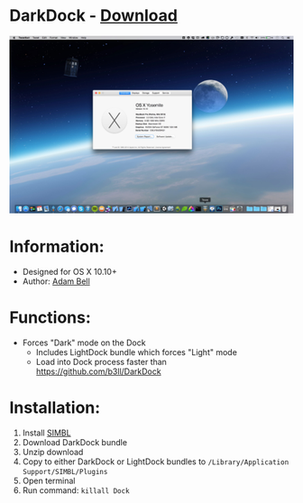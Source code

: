 # DarkDock - [Download](https://github.com/w0lfschild/SIMBLPlugins/raw/master/DarkDock/DarkDock.zip)

![Preview](DarkDock.jpg)

# Information:

- Designed for OS X 10.10+
- Author: [Adam Bell](https://github.com/b3ll)

# Functions:

- Forces "Dark" mode on the Dock
    - Includes LightDock bundle which forces "Light" mode
    - Load into Dock process faster than https://github.com/b3ll/DarkDock

# Installation:

1. Install [SIMBL](http://www.culater.net/software/SIMBL/SIMBL.php)
2. Download DarkDock bundle
3. Unzip download
4. Copy to either DarkDock or LightDock bundles to ``/Library/Application Support/SIMBL/Plugins``
5. Open terminal
6. Run command: `killall Dock`